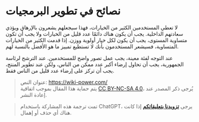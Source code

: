 # نصائح في تطوير البرمجيات

لا تعطي المستخدمين الكثير من الخيارات، فهذا سيجعلهم يشعرون بالإرهاق ويؤذي سعادتهم الداخلية. يجب أن يكون هناك دائمًا عدد قليل من الخيارات ولا يجب أن تكون متساوية المستوى، يجب أن يكون لكل خيار أولوية ووزن. إذا قدمت الكثير من الخيارات المتساوية، فسيشعر المستخدمون بأنك لا تستطيع تمييز ما هو الأفضل بالنسبة لهم.

عند التوجه لفئة معينة، يجب عمل تصور واضح للمستخدمين. عند الترشح لرئاسة الجمهورية، يجب أن تحاول إرضاء أكبر عدد ممكن من الناس، ولكن عند تطوير المنتج، يجب أن تركز على إرضاء عدد قليل من الناس فقط.

> عنوان النص: <https://wiki-power.com/>  
> يتم حماية هذا المقال بموجب اتفاقية [CC BY-NC-SA 4.0](https://creativecommons.org/licenses/by/4.0/deed.zh)، يُرجى ذكر المصدر عند إعادة النشر.

> تمت ترجمة هذه المشاركة باستخدام ChatGPT، يرجى [**تزويدنا بتعليقاتكم**](https://github.com/linyuxuanlin/Wiki_MkDocs/issues/new) إذا كانت هناك أي حذف أو إهمال.